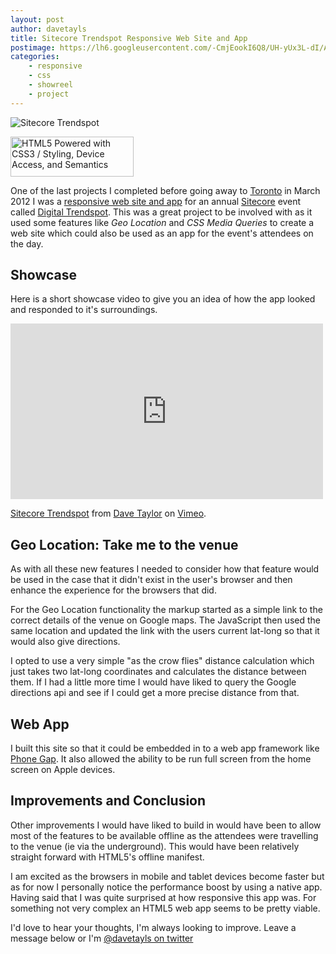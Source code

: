 ```yaml
---
layout: post
author: davetayls
title: Sitecore Trendspot Responsive Web Site and App
postimage: https://lh6.googleusercontent.com/-CmjEookI6Q8/UH-yUx3L-dI/AAAAAAAArr8/4ugKk_xTurM/s800/sitecoretrendspot.png
categories:
    - responsive
    - css
    - showreel
    - project
---
```


![Sitecore Trendspot](https://lh6.googleusercontent.com/-CmjEookI6Q8/UH-yUx3L-dI/AAAAAAAArr8/4ugKk_xTurM/s800/sitecoretrendspot.png)

<a href="http://www.w3.org/html/logo/">
<img src="http://www.w3.org/html/logo/badge/html5-badge-h-css3-device-semantics.png" width="197" height="64" alt="HTML5 Powered with CSS3 / Styling, Device Access, and Semantics" title="HTML5 Powered with CSS3 / Styling, Device Access, and Semantics">
</a>

One of the last projects I completed before going away to [Toronto](http://www.toronto.ca) in March 2012 I was a [responsive web site and app](http://the-taylors.org/blog/category/responsivedesign/) for an annual [Sitecore](http://www.sitecore.net) event called [Digital Trendspot](http://www.sitecore.net/events/TrendspotUK/). This was a great project to be involved with as it used some features like *Geo Location* and *CSS Media Queries* to create a web site which could also be used as an app for the event's attendees on the day.

Showcase
--

Here is a short showcase video to give you an idea of how the app looked and responded to it's surroundings.

<iframe src="http://player.vimeo.com/video/51468900" width="500" height="281" frameborder="0" webkitAllowFullScreen="true" mozallowfullscreen="true" allowFullScreen="true">vimeo</iframe> <p><a href="http://vimeo.com/51468900">Sitecore Trendspot</a> from <a href="http://vimeo.com/davetayls">Dave Taylor</a> on <a href="http://vimeo.com">Vimeo</a>.</p>

Geo Location: Take me to the venue
--

As with all these new features I needed to consider how that feature would be used in the case that it didn't exist in the user's browser and then enhance the experience for the browsers that did.

For the Geo Location functionality the markup started as a simple link to the correct details of the venue on Google maps. The JavaScript then used the same location and updated the link with the users current lat-long so that it would also give directions.

I opted to use a very simple "as the crow flies" distance calculation which just takes two lat-long coordinates and calculates the distance between them. If I had a little more time I would have liked to query the Google directions api and see if I could get a more precise distance from that.

Web App
--

I built this site so that it could be embedded in to a web app framework like [Phone Gap](http://phonegap.com). It also allowed the ability to be run full screen from the home screen on Apple devices.

Improvements and Conclusion
--

Other improvements I would have liked to build in would have been to allow most of the features to be available offline as the attendees were travelling to the venue (ie via the underground). This would have been relatively straight forward with HTML5's offline manifest.

I am excited as the browsers in mobile and tablet devices become faster but as for now I personally notice the performance boost by using a native app. Having said that I was quite surprised at how responsive this app was. For something not very complex an HTML5 web app seems to be pretty viable.

I'd love to hear your thoughts, I'm always looking to improve. Leave a message below or I'm [@davetayls on twitter](https://twitter.com/intent/tweet?url=http://the-taylors.org&via=davetayls)

